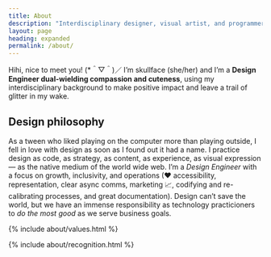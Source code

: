 ```yaml
---
title: About
description: "Interdisciplinary designer, visual artist, and programmer fighting for love and justice."
layout: page
heading: expanded
permalink: /about/
---
```


Hihi, nice to meet you! (*＾▽＾)／ I’m skullface (she/her) and I’m a **Design Engineer dual-wielding compassion and cuteness**, using my interdisciplinary background to make positive impact and leave a trail of glitter in my wake.

## Design philosophy
As a tween who liked playing on the computer more than playing outside, I fell in love with design as soon as I found out it had a name. I practice design as code, as strategy, as content, as experience, as visual expression — as the native medium of the world wide web. I’m a <dfn title="Hybrid Designer and Front-End Engineer, formerly referred to as a “unicorn”">Design Engineer</dfn> with a focus on growth, inclusivity, and operations (&hearts; accessibility, representation, clear async comms, marketing 📈, codifying and re-calibrating processes, and great documentation). Design can’t save the world, but we have an immense responsibility as technology practicioners to _do the most good_ as we serve business goals.

{% include about/values.html %}

{% include about/recognition.html %}
